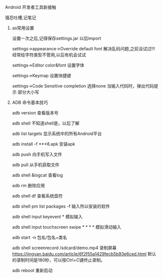 Android 开发者工具新接触

强忍吐槽,记笔记

1. as常用设置

   设置一次之后,记得保存settings.jar 以后import

   settings->appearance->Override default font 解决乱码问题,之前没试过!!! 经常给字符类型不管用,以后有机会试试

   settings->Editor color&font 设置字体

   settings->Keymap 设置快捷键

   settings->Code Sensitive completion 选择none 当输入代码时，弹出代码提示 部分大小写

2. ADB 命令基本技巧

   adb version 查看版本号

   adb shell  不知道shell是，以后了解

   adb list targets 显示系统中的所有Android平台

   adb install -f ***8.apk 安装apk

   adb push 向手机写入文件

   adb pull  从手机获取文件

   adb shell &logcat  查看log

   adb rm 删除应用

   adb shell df 查看系统盘符

   adb shell pm list packages -f  输入所以安装的软件

   adb shell input keyevent * 模拟输入

   adb shell input touchscreen swipe * * * * 模拟滑动输入

   adb start -n 包名/包名+类名

   adb shell screenrecord /sdcard/demo.mp4 录制屏幕  https://jingyan.baidu.com/article/6f2f55a1429fecb5b93e6ced.html 默认的录制时间是180秒，可以按Ctrl+C键终止录制。

   adb reboot 重新启动

